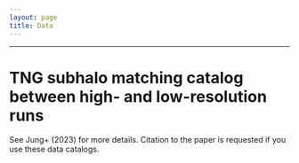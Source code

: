 ```yaml
---
layout: page
title: Data
---
```

----
TNG subhalo matching catalog between high- and low-resolution runs
=============

See Jung+ (2023) for more details. Citation to the paper is requested if you use these data catalogs.
